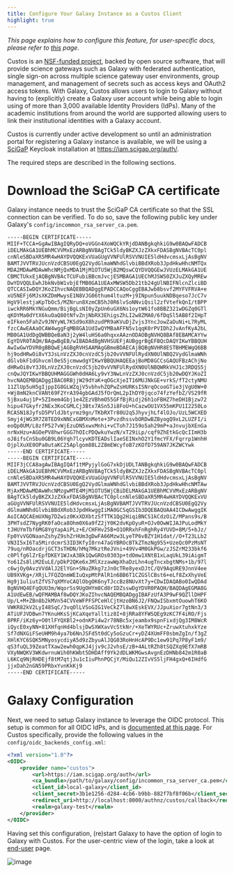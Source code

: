 ```yaml
---
title: Configure Your Galaxy Instance as a Custos Client
highlight: true
---
```


_This page explains how to configure this feature, for user-specific docs, please refer to [this](/src/authnz/use/oidc/idps/custos/index.md) page._


Custos is an [NSF-funded project](https://www.nsf.gov/awardsearch/showAward?AWD_ID=1840003&HistoricalAwards=false), backed by open source software, that will provide science gateways such as Galaxy
with federated authentication, single sign-on across multiple science gateway
user environments, group management, and management of secrets such as access
keys and OAuth2 access tokens. With Galaxy, Custos allows users to login to
Galaxy without having to (explicitly) create a Galaxy user account while being
able to login using of more than 3,000 available Identity Providers (IdPs). Many
of the academic institutions from around the world are supported allowing users
to link their institutional identities with a Galaxy account.

Custos is currently under active development so until an administration portal
for registering a Galaxy instance is available, we will be using a
[SciGaP](https://scigap.org/) Keycloak installation at https://iam.scigap.org/auth/.

The required steps are described in the following sections.

# Download the SciGaP CA certificate

Galaxy instance needs to trust the SciGaP CA certificate so that the SSL
connection can be verified. To do so, save the following public key under
Galaxy's `config/incommon_rsa_server_ca.pem`.

```bash
-----BEGIN CERTIFICATE-----
MIIF+TCCA+GgAwIBAgIQRyDQ+oVGGn4XoWQCkYRjdDANBgkqhkiG9w0BAQwFADCB
iDELMAkGA1UEBhMCVVMxEzARBgNVBAgTCk5ldyBKZXJzZXkxFDASBgNVBAcTC0pl
cnNleSBDaXR5MR4wHAYDVQQKExVUaGUgVVNFUlRSVVNUIE5ldHdvcmsxLjAsBgNV
BAMTJVVTRVJUcnVzdCBSU0EgQ2VydGlmaWNhdGlvbiBBdXRob3JpdHkwHhcNMTQx
MDA2MDAwMDAwWhcNMjQxMDA1MjM1OTU5WjB2MQswCQYDVQQGEwJVUzELMAkGA1UE
CBMCTUkxEjAQBgNVBAcTCUFubiBBcmJvcjESMBAGA1UEChMJSW50ZXJuZXQyMREw
DwYDVQQLEwhJbkNvbW1vbjEfMB0GA1UEAxMWSW5Db21tb24gUlNBIFNlcnZlciBD
QTCCASIwDQYJKoZIhvcNAQEBBQADggEPADCCAQoCggEBAJwb8bsvf2MYFVFRVA+e
xU5NEFj6MJsXKZDmMwysE1N8VJG06thum4ltuzM+j9INpun5uukNDBqeso7JcC7v
HgV9lestjaKpTbOc5/MZNrun8XzmCB5hJ0R6lvSoNNviQsil2zfVtefkQnI/tBPP
iwckRR6MkYNGuQmm/BijBgLsNI0yZpUn6uGX6Ns1oytW61fo8BBZ321wDGZq0GTl
qKOYMa0dYtX6kuOaQ80tNfvZnjNbRX3EhigsZhLI2w8ZMA0/6fDqSl5AB8f2IHpT
eIFken5FahZv9JNYyWL7KSd9oX8hzudPR9aKVuDjZvjs3YncJowZaDuNi+L7RyML
fzcCAwEAAaOCAW4wggFqMB8GA1UdIwQYMBaAFFN5v1qqK0rPVIDh2JvAnfKyA2bL
MB0GA1UdDgQWBBQeBaN3j2yW4luHS6a0hqxxAAznODAOBgNVHQ8BAf8EBAMCAYYw
EgYDVR0TAQH/BAgwBgEB/wIBADAdBgNVHSUEFjAUBggrBgEFBQcDAQYIKwYBBQUH
AwIwGwYDVR0gBBQwEjAGBgRVHSAAMAgGBmeBDAECAjBQBgNVHR8ESTBHMEWgQ6BB
hj9odHRwOi8vY3JsLnVzZXJ0cnVzdC5jb20vVVNFUlRydXN0UlNBQ2VydGlmaWNh
dGlvbkF1dGhvcml0eS5jcmwwdgYIKwYBBQUHAQEEajBoMD8GCCsGAQUFBzAChjNo
dHRwOi8vY3J0LnVzZXJ0cnVzdC5jb20vVVNFUlRydXN0UlNBQWRkVHJ1c3RDQS5j
cnQwJQYIKwYBBQUHMAGGGWh0dHA6Ly9vY3NwLnVzZXJ0cnVzdC5jb20wDQYJKoZI
hvcNAQEMBQADggIBAC0RBjjW29dYaK+qOGcXjeIT16MUJNkGE+vrkS/fT2ctyNMU
11ZlUp5uH5gIjppIG8GLWZqjV5vbhvhZQPwZsHURKsISNrqOcooGTie3jVgU0W+0
+Wj8mN2knCVANt69F2YrA394gbGAdJ5fOrQmL2pIhDY0jqco74fzYefbZ/VS29fR
5jBxu4uj1P+5ZImem4Gbj1e4ZEzVBhmO55GFfBjRidj26h1oFBHZ7heDH1Bjzw72
hipu47Gkyfr2NEx3KoCGMLCj3Btx7ASn5Ji8FoU+hCazwOU1VX55mKPU1I2250Lo
RCASN18JyfsD5PVldJbtyrmz9gn/TKbRXTr80U2q5JhyvjhLf4lOJo/UzL5WCXED
Smyj4jWG3R7Z8TED9xNNCxGBMXnMete+3PvzdhssvbORDwBZByogQ9xL2LUZFI/i
eoQp0UM/L8zfP527vWjEzuDN5xwxMnhi+vCToh7J159o5ah29mP+aJnvujbXEnGa
nrNxHzu+AGOePV8hwrGGG7hOIcPDQwkuYwzN/xT29iLp/cqf9ZhEtkGcQcIImH3b
oJ8ifsCnSbu0GB9L06Yqh7lcyvKDTEADslIaeSEINxhO2Y1fmcYFX/Fqrrp1WnhH
OjplXuXE0OPa0utaKC25Aplgom88L2Z8mEWcyfoB7zKOfD759AN7JKZWCYwk
-----END CERTIFICATE-----
-----BEGIN CERTIFICATE-----
MIIF3jCCA8agAwIBAgIQAf1tMPyjylGoG7xkDjUDLTANBgkqhkiG9w0BAQwFADCB
iDELMAkGA1UEBhMCVVMxEzARBgNVBAgTCk5ldyBKZXJzZXkxFDASBgNVBAcTC0pl
cnNleSBDaXR5MR4wHAYDVQQKExVUaGUgVVNFUlRSVVNUIE5ldHdvcmsxLjAsBgNV
BAMTJVVTRVJUcnVzdCBSU0EgQ2VydGlmaWNhdGlvbiBBdXRob3JpdHkwHhcNMTAw
MjAxMDAwMDAwWhcNMzgwMTE4MjM1OTU5WjCBiDELMAkGA1UEBhMCVVMxEzARBgNV
BAgTCk5ldyBKZXJzZXkxFDASBgNVBAcTC0plcnNleSBDaXR5MR4wHAYDVQQKExVU
aGUgVVNFUlRSVVNUIE5ldHdvcmsxLjAsBgNVBAMTJVVTRVJUcnVzdCBSU0EgQ2Vy
dGlmaWNhdGlvbiBBdXRob3JpdHkwggIiMA0GCSqGSIb3DQEBAQUAA4ICDwAwggIK
AoICAQCAEmUXNg7D2wiz0KxXDXbtzSfTTK1Qg2HiqiBNCS1kCdzOiZ/MPans9s/B
3PHTsdZ7NygRK0faOca8Ohm0X6a9fZ2jY0K2dvKpOyuR+OJv0OwWIJAJPuLodMkY
tJHUYmTbf6MG8YgYapAiPLz+E/CHFHv25B+O1ORRxhFnRghRy4YUVD+8M/5+bJz/
Fp0YvVGONaanZshyZ9shZrHUm3gDwFA66Mzw3LyeTP6vBZY1H1dat//O+T23LLb2
VN3I5xI6Ta5MirdcmrS3ID3KfyI0rn47aGYBROcBTkZTmzNg95S+UzeQc0PzMsNT
79uq/nROacdrjGCT3sTHDN/hMq7MkztReJVni+49Vv4M0GkPGw/zJSZrM233bkf6
c0Plfg6lZrEpfDKEY1WJxA3Bk1QwGROs0303p+tdOmw1XNtB1xLaqUkL39iAigmT
Yo61Zs8liM2EuLE/pDkP2QKe6xJMlXzzawWpXhaDzLhn4ugTncxbgtNMs+1b/97l
c6wjOy0AvzVVdAlJ2ElYGn+SNuZRkg7zJn0cTRe8yexDJtC/QV9AqURE9JnnV4ee
UB9XVKg+/XRjL7FQZQnmWEIuQxpMtPAlR1n6BB6T1CZGSlCBst6+eLf8ZxXhyVeE
Hg9j1uliutZfVS7qXMYoCAQlObgOK6nyTJccBz8NUvXt7y+CDwIDAQABo0IwQDAd
BgNVHQ4EFgQUU3m/WqorSs9UgOHYm8Cd8rIDZsswDgYDVR0PAQH/BAQDAgEGMA8G
A1UdEwEB/wQFMAMBAf8wDQYJKoZIhvcNAQEMBQADggIBAFzUfA3P9wF9QZllDHPF
Up/L+M+ZBn8b2kMVn54CVVeWFPFSPCeHlCjtHzoBN6J2/FNQwISbxmtOuowhT6KO
VWKR82kV2LyI48SqC/3vqOlLVSoGIG1VeCkZ7l8wXEskEVX/JJpuXior7gtNn3/3
ATiUFJVDBwn7YKnuHKsSjKCaXqeYalltiz8I+8jRRa8YFWSQEg9zKC7F4iRO/Fjs
8PRF/iKz6y+O0tlFYQXBl2+odnKPi4w2r78NBc5xjeambx9spnFixdjQg3IM8WcR
iQycE0xyNN+81XHfqnHd4blsjDwSXWXavVcStkNr/+XeTWYRUc+ZruwXtuhxkYze
Sf7dNXGiFSeUHM9h4ya7b6NnJSFd5t0dCy5oGzuCr+yDZ4XUmFF0sbmZgIn/f3gZ
XHlKYC6SQK5MNyosycdiyA5d9zZbyuAlJQG03RoHnHcAP9Dc1ew91Pq7P8yF1m9/
qS3fuQL39ZeatTXaw2ewh0qpKJ4jjv9cJ2vhsE/zB+4ALtRZh8tSQZXq9EfX7mRB
VXyNWQKV3WKdwrnuWih0hKWbt5DHDAff9Yk2dDLWKMGwsAvgnEzDHNb842m1R0aB
L6KCq9NjRHDEjf8tM7qtj3u1cIiuPhnPQCjY/MiQu12ZIvVS5ljFH4gxQ+6IHdfG
jjxDah2nGN59PRbxYvnKkKj9
-----END CERTIFICATE-----
```

# Galaxy Configuration

Next, we need to setup Galaxy instance to leverage the OIDC protocol.
This setup is common for all OIDC IdPs, and is
[documented at this page](/src/authnz/config/oidc/index.md#configure-oidc-backends).
For Custos specifically, provide the following values in the
`config/oidc_backends_config.xml`:

```xml
<?xml version="1.0"?>
<OIDC>
    <provider name="custos">
        <url>https://iam.scigap.org/auth</url>
        <ca_bundle>/path/to/galaxy/config/incommon_rsa_server_ca.pem</ca_bundle>
        <client_id>local-galaxy</client_id>
        <client_secret>3b1e1256-d284-4cb6-b9bb-882f7bf8f06b</client_secret>
        <redirect_uri>http://localhost:8000/authnz/custos/callback</redirect_uri>
        <realm>galaxy-test</realm>
    </provider>
</OIDC>
```

Having set this configuration, (re)start Galaxy to have the option of login to
Galaxy with Custos. For the user-centric view of the login, take a look at
[end-user](/src/authnz/use/oidc/idps/custos/index.md) page.

![image](/src/authnz/config/oidc/idps/custos/custos-login-button.png)